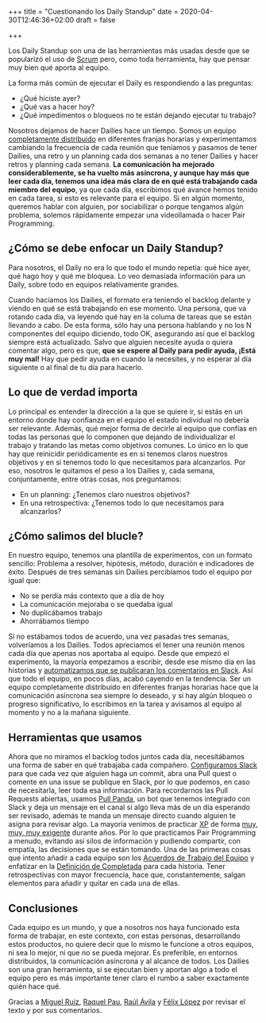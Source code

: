 +++
title = "Cuestionando los Daily Standup"
date = 2020-04-30T12:46:36+02:00
draft = false

+++

Los Daily Standup son una de las herramientas m&aacute;s usadas desde que se populariz&oacute; el uso de [Scrum](https://www.scrum.org/resources/what-is-a-daily-scrum) pero, como toda herramienta, hay que pensar muy bien qu&eacute; aporta al equipo.

La forma m&aacute;s com&uacute;n de ejecutar el Daily es respondiendo a las preguntas:
* &iquest;Qu&eacute; hiciste ayer?
* &iquest;Qu&eacute; vas a hacer hoy?
* &iquest;Qu&eacute; impedimentos o bloqueos no te est&aacute;n dejando ejecutar tu trabajo?

Nosotros dejamos de hacer Dailies hace un tiempo.
Somos un equipo [completamente distribuido](https://timezone.io/team/spring-cloud-services) en diferentes franjas horarias y experimentamos cambiando la frecuencia de cada reuni&oacute;n que ten&iacute;amos y pasamos de tener Dailies, una retro y un planning cada dos semanas a no tener Dailies y hacer retros y planning cada semana.
**La comunicaci&oacute;n ha mejorado considerablemente, se ha vuelto m&aacute;s as&iacute;ncrona, y aunque hay m&aacute;s que leer cada d&iacute;a, tenemos una idea m&aacute;s clara de en qu&eacute; est&aacute; trabajando cada miembro del equipo**, ya que cada d&iacute;a, escribimos qu&eacute; avance hemos tenido en cada tarea, si esto es relevante para el equipo.
Si en alg&uacute;n momento, queremos hablar con alguien, por sociabilizar o porque tengamos alg&uacute;n problema, solemos r&aacute;pidamente empezar una videollamada o hacer Pair Programming.

## &iquest;C&oacute;mo se debe enfocar un Daily Standup?

Para nosotros, el Daily no era lo que todo el mundo repet&iacute;a: qu&eacute; hice ayer, qu&eacute; hago hoy y qu&eacute; me bloquea. Lo veo demasiada informaci&oacute;n para un Daily, sobre todo en equipos relativamente grandes.

Cuando hac&iacute;amos los Dailies, el formato era teniendo el backlog delante y viendo en qu&eacute; se est&aacute; trabajando en ese momento.
Una persona, que va rotando cada d&iacute;a, va leyendo qu&eacute; hay en la columa de tareas que se est&aacute;n llevando a cabo. De esta forma, s&oacute;lo hay una persona hablando y no los N componentes del equipo diciendo, todo OK, asegurando as&iacute; que el backlog siempre est&aacute; actualizado. Salvo que alguien necesite ayuda o quiera comentar algo, pero es que, **que se espere al Daily para pedir ayuda, &iexcl;Est&aacute; muy mal!** Hay que pedir ayuda en cuando la necesites, y no esperar al d&iacute;a siguiente o al final de tu d&iacute;a para hacerlo.

## Lo que de verdad importa

Lo principal es entender la direcci&oacute;n a la que se quiere ir, si est&aacute;s en un entorno donde hay confianza en el equipo el estado individual no deber&iacute;a ser relevante. Adem&aacute;s, qu&eacute; mejor forma de decirle al equipo que conf&iacute;as en todas las personas que lo componen que dejando de individualizar el trabajo y tratando las metas como objetivos comunes.
Lo &uacute;nico en lo que hay que reinicidir peri&oacute;dicamente es en si tenemos claros nuestros objetivos y en si tenemos todo lo que necesitamos para alcanzarlos.
Por eso, nosotros le quitamos el peso a los Dailies y, cada semana, conjuntamente, entre otras cosas, nos preguntamos:
* En un planning: &iquest;Tenemos claro nuestros objetivos?
* En una retrospectiva: &iquest;Tenemos todo lo que necesitamos para alcanzarlos?

## &iquest;C&oacute;mo salimos del blucle?

En nuestro equipo, tenemos una plantilla de experimentos, con un formato sencillo:
Problema a resolver, hip&oacute;tesis, m&eacute;todo, duraci&oacute;n e indicadores de &eacute;xito.
Despu&eacute;s de tres semanas sin Dailies percib&iacute;amos todo el equipo por igual que:
* No se perd&iacute;a m&aacute;s contexto que a d&iacute;a de hoy
* La comunicaci&oacute;n mejoraba o se quedaba igual
* No duplic&aacute;bamos trabajo
* Ahorr&aacute;bamos tiempo

Si no est&aacute;bamos todos de acuerdo, una vez pasadas tres semanas, volver&iacute;amos a los Dailies. 
Todos apreciamos el tener una reuni&oacute;n menos cada d&iacute;a que apenas nos aportaba al equipo.
Desde que empez&oacute; el experimento, la mayor&iacute;a empezamos a escribir, desde ese mismo d&iacute;a en las historias y [automatizamos que se publicaran los comentarios en Slack](https://slack.github.com/). As&iacute; que todo el equipo, en pocos d&iacute;as, acab&oacute; cayendo en la tendencia.
Ser un equipo completamente distribuido en diferentes franjas horarias hace que la comunicaci&oacute;n as&iacute;ncrona sea siempre lo deseado, y si hay alg&uacute;n bloqueo o progreso significativo, lo escribimos en la tarea y avisamos al equipo al momento y no a la ma&ntilde;ana siguiente.

## Herramientas que usamos

Ahora que no miramos  el backlog todos juntos cada d&iacute;a, necesit&aacute;bamos una forma de saber en qu&eacute; trabajaba cada compa&ntilde;ero.
[Configuramos Slack](https://slack.github.com/) para que cada vez que alguien haga un commit, abra una Pull quest o comente en una issue se publique en Slack, por lo que podemos, en caso de necesitarla, leer toda esa informaci&oacute;n.
Para recordarnos las Pull Requests abiertas, usamos [Pull Panda](https://pullreminders.com), un bot que tenemos integrado con Slack y deja un mensaje en el canal si algo lleva m&aacute;s de un d&iacute;a esperando ser revisado, adem&aacute;s te manda un mensaje directo cuando alguien te asigna para revisar algo.
La mayor&iacute;a venimos de practicar [XP](https://en.wikipedia.org/wiki/Extreme_programming) de forma [muy, muy, muy exigente](https://builttoadapt.io/pivotal-labs-a-very-different-type-of-consultancy-9b47a27f0388) durante a&ntilde;os. Por lo que practicamos Pair Programming a menudo, evitando as&iacute; silos de informaci&oacute;n y pudiendo compartir, con empat&iacute;a, las decisiones que se est&aacute;n tomando.
Una de las primeras cosas que intento a&ntilde;adir a cada equipo son los [Acuerdos de Trabajo del Equipo](https://www.uvm.edu/sites/default/files/working-agreements-defined.pdf) y enfatizar en la [Definici&oacute;n de Completada](https://www.agilealliance.org/glossary/definition-of-done) para cada historia. Tener retrospectivas con mayor frecuencia, hace que, constantemente, salgan elementos para a&ntilde;adir y quitar en cada una de ellas.

## Conclusiones

Cada equipo es un mundo, y que a nosotros nos haya funcionado esta forma de trabajar, en este contexto, con estas personas, desarrollando estos productos, no quiere decir que lo mismo le funcione a otros equipos, ni sea lo mejor, ni que no se pueda mejorar.
Es preferible, en entornos distribuidos, la comunicaci&oacute;n as&iacute;ncrona y al alcance de todos.
Los Dailies son una gran herramienta, si se ejecutan bien y aportan algo a todo el equipo pero es m&aacute;s importante tener claro el rumbo a saber exactamente qui&eacute;n hace qu&eacute;.

Gracias a [Miguel Ruiz](https://github.com/migueloop), [Raquel Pau](https://twitter.com/raquelpau), [Ra&uacute;l &Aacute;vila](https://twitter.com/_Raul_Avila) y [F&eacute;lix L&oacute;pez](https://twitter.com/flopezluis) por revisar el texto y por sus comentarios.
